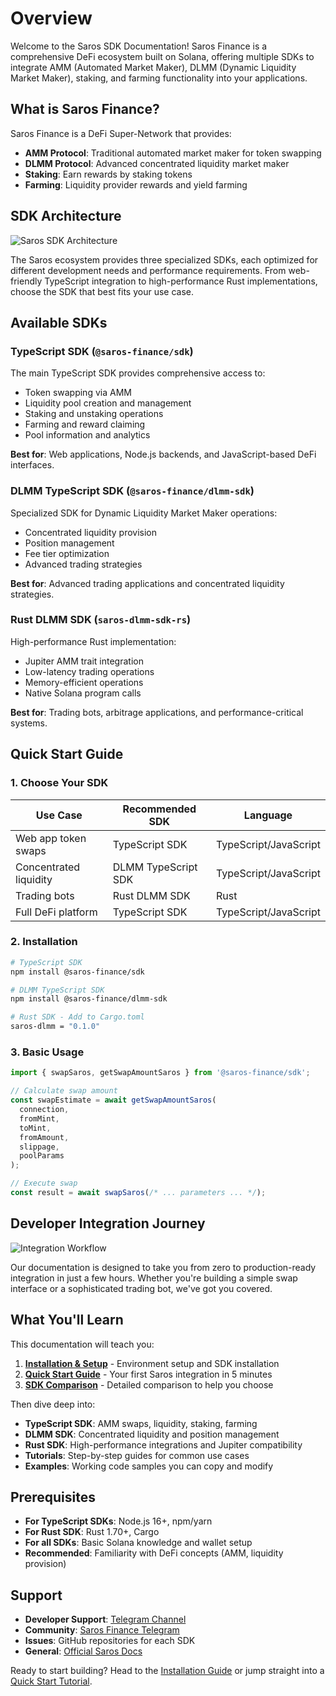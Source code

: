 # Overview

Welcome to the Saros SDK Documentation! Saros Finance is a comprehensive DeFi ecosystem built on Solana, offering multiple SDKs to integrate AMM (Automated Market Maker), DLMM (Dynamic Liquidity Market Maker), staking, and farming functionality into your applications.

## What is Saros Finance?

Saros Finance is a DeFi Super-Network that provides:
- **AMM Protocol**: Traditional automated market maker for token swapping
- **DLMM Protocol**: Advanced concentrated liquidity market maker
- **Staking**: Earn rewards by staking tokens
- **Farming**: Liquidity provider rewards and yield farming

## SDK Architecture

![Saros SDK Architecture](/img/saros-sdk-architecture.svg)

The Saros ecosystem provides three specialized SDKs, each optimized for different development needs and performance requirements. From web-friendly TypeScript integration to high-performance Rust implementations, choose the SDK that best fits your use case.

## Available SDKs

### TypeScript SDK (`@saros-finance/sdk`)
The main TypeScript SDK provides comprehensive access to:
- Token swapping via AMM
- Liquidity pool creation and management
- Staking and unstaking operations
- Farming and reward claiming
- Pool information and analytics

**Best for**: Web applications, Node.js backends, and JavaScript-based DeFi interfaces.

### DLMM TypeScript SDK (`@saros-finance/dlmm-sdk`)
Specialized SDK for Dynamic Liquidity Market Maker operations:
- Concentrated liquidity provision
- Position management
- Fee tier optimization
- Advanced trading strategies

**Best for**: Advanced trading applications and concentrated liquidity strategies.

### Rust DLMM SDK (`saros-dlmm-sdk-rs`)
High-performance Rust implementation:
- Jupiter AMM trait integration
- Low-latency trading operations
- Memory-efficient operations
- Native Solana program calls

**Best for**: Trading bots, arbitrage applications, and performance-critical systems.

## Quick Start Guide

### 1. Choose Your SDK

| Use Case | Recommended SDK | Language |
|----------|-----------------|----------|
| Web app token swaps | TypeScript SDK | TypeScript/JavaScript |
| Concentrated liquidity | DLMM TypeScript SDK | TypeScript/JavaScript |
| Trading bots | Rust DLMM SDK | Rust |
| Full DeFi platform | TypeScript SDK | TypeScript/JavaScript |

### 2. Installation

```bash
# TypeScript SDK
npm install @saros-finance/sdk

# DLMM TypeScript SDK
npm install @saros-finance/dlmm-sdk

# Rust SDK - Add to Cargo.toml
saros-dlmm = "0.1.0"
```

### 3. Basic Usage

```typescript
import { swapSaros, getSwapAmountSaros } from '@saros-finance/sdk';

// Calculate swap amount
const swapEstimate = await getSwapAmountSaros(
  connection,
  fromMint,
  toMint,
  fromAmount,
  slippage,
  poolParams
);

// Execute swap
const result = await swapSaros(/* ... parameters ... */);
```

## Developer Integration Journey

![Integration Workflow](/img/integration-workflow.svg)

Our documentation is designed to take you from zero to production-ready integration in just a few hours. Whether you're building a simple swap interface or a sophisticated trading bot, we've got you covered.

## What You'll Learn

This documentation will teach you:

1. **[Installation & Setup](/docs/getting-started/installation)** - Environment setup and SDK installation
2. **[Quick Start Guide](/docs/getting-started/quick-start)** - Your first Saros integration in 5 minutes
3. **[SDK Comparison](/docs/getting-started/sdk-comparison)** - Detailed comparison to help you choose

Then dive deep into:
- **TypeScript SDK**: AMM swaps, liquidity, staking, farming
- **DLMM SDK**: Concentrated liquidity and position management  
- **Rust SDK**: High-performance integrations and Jupiter compatibility
- **Tutorials**: Step-by-step guides for common use cases
- **Examples**: Working code samples you can copy and modify

## Prerequisites

- **For TypeScript SDKs**: Node.js 16+, npm/yarn
- **For Rust SDK**: Rust 1.70+, Cargo
- **For all SDKs**: Basic Solana knowledge and wallet setup
- **Recommended**: Familiarity with DeFi concepts (AMM, liquidity provision)

## Support

- **Developer Support**: [Telegram Channel](https://t.me/+DLLPYFzvTzJmNTJh)
- **Community**: [Saros Finance Telegram](https://t.me/SarosFinance)
- **Issues**: GitHub repositories for each SDK
- **General**: [Official Saros Docs](https://docs.saros.xyz)

Ready to start building? Head to the [Installation Guide](/docs/getting-started/installation) or jump straight into a [Quick Start Tutorial](/docs/getting-started/quick-start).